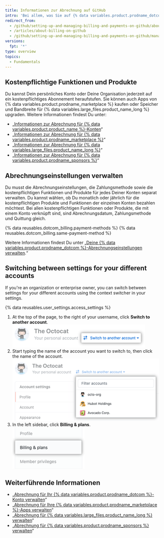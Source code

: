 ```yaml
---
title: Informationen zur Abrechnung auf GitHub
intro: 'Bei allem, was Sie auf {% data variables.product.prodname_dotcom %} kaufen, gelten Abrechnungsdatum, Zahlungsmethode und Quittung Ihres Kontos.'
redirect_from:
  - /github/setting-up-and-managing-billing-and-payments-on-github/about-billing-on-github
  - /articles/about-billing-on-github
  - /github/setting-up-and-managing-billing-and-payments-on-github/managing-your-github-billing-settings/about-billing-on-github
versions:
  fpt: '*'
type: overview
topics:
  - Fundamentals
---
```


## Kostenpflichtige Funktionen und Produkte

Du kannst Dein persönliches Konto oder Deine Organisation jederzeit auf ein kostenpflichtiges Abonnement heraufstufen. Sie können auch Apps von {% data variables.product.prodname_marketplace %} kaufen oder Speicher und Bandbreite für {% data variables.large_files.product_name_long %} upgraden. Weitere Informationen findest Du unter:
- „[Informationen zur Abrechnung für {% data variables.product.product_name %}-Konten](/articles/about-billing-for-github-accounts)“
- „[Informationen zur Abrechnung für {% data variables.product.prodname_marketplace %}](/articles/about-billing-for-github-marketplace)“
- „[Informationen zur Abrechnung für {% data variables.large_files.product_name_long %}](/articles/about-billing-for-git-large-file-storage)“
- „[Informationen zur Abrechnung für {% data variables.product.prodname_sponsors %}](/articles/about-billing-for-github-sponsors)“

## Abrechnungseinstellungen verwalten

Du musst die Abrechnungseinstellungen, die Zahlungsmethode sowie die kostenpflichtigen Funktionen und Produkte für jedes Deiner Konten separat verwalten. Du kannst wählen, ob Du monatlich oder jährlich für die kostenpflichtigen Produkte und Funktionen der einzelnen Konten bezahlen möchtest. Bei allen kostenpflichtigen Funktionen oder Produkte, die mit einem Konto verknüpft sind, sind Abrechnungsdatum, Zahlungsmethode und Quittung gleich.

{% data reusables.dotcom_billing.payment-methods %} {% data reusables.dotcom_billing.same-payment-method %}

Weitere Informationen findest Du unter „[Deine {% data variables.product.prodname_dotcom %}-Abrechnungseinstellungen verwalten](/articles/managing-your-github-billing-settings).“

## Switching between settings for your different accounts

If you're an organization or enterprise owner, you can switch between settings for your different accounts using the context switcher in your settings.

{% data reusables.user_settings.access_settings %}
1. At the top of the page, to the right of your username, click **Switch to another account**. ![Context switcher button](/assets/images/help/settings/context-switcher-button.png)
1. Start typing the name of the account you want to switch to, then click the name of the account. ![Context switcher menu](/assets/images/help/settings/context-switcher-menu.png)
1. In the left sidebar, click **Billing & plans**. ![Billing & plans in the settings sidebar](/assets/images/help/organizations/billing-settings.png)

## Weiterführende Informationen

- „[Abrechnung für Ihr {% data variables.product.prodname_dotcom %}-Konto verwalten](/articles/managing-billing-for-your-github-account)“
- „[Abrechnung für Ihre {% data variables.product.prodname_marketplace %}-Apps verwalten](/articles/managing-billing-for-github-marketplace-apps)“
- „[Abrechnung für {% data variables.large_files.product_name_long %} verwalten](/articles/managing-billing-for-git-large-file-storage)“
- „[Abrechnung für {% data variables.product.prodname_sponsors %} verwalten](/articles/managing-billing-for-github-sponsors)“
